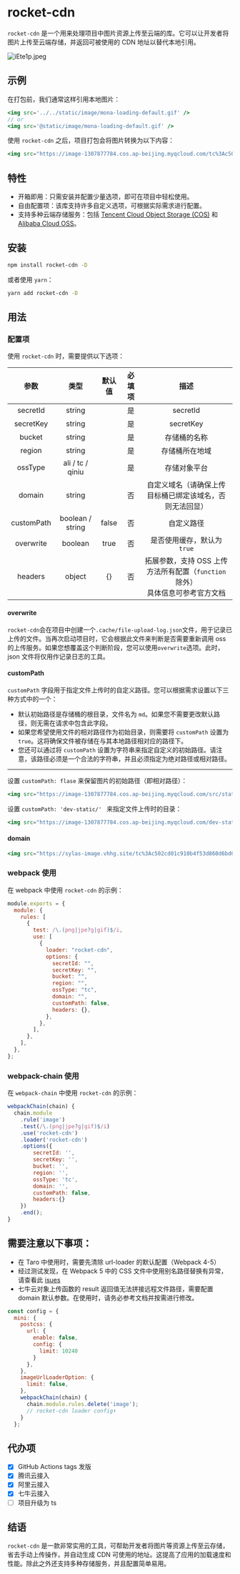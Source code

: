 # rocket-cdn

`rocket-cdn` 是一个用来处理项目中图片资源上传至云端的库。它可以让开发者将图片上传至云端存储，并返回可被使用的 CDN 地址以替代本地引用。

<img src="https://i.328888.xyz/2023/04/16/iEte1p.jpeg" alt="iEte1p.jpeg" style="zoom:;" />

## 示例

在打包前，我们通常这样引用本地图片：

```jsx
<img src='../../static/image/mona-loading-default.gif' />
// or
<img src='@static/image/mona-loading-default.gif' />
```

使用 `rocket-cdn` 之后，项目打包会将图片转换为以下内容：

```jsx
<img src="https://image-1307877784.cos.ap-beijing.myqcloud.com/tc%3Ac502cd01c910b4f53d8603d6bd078ff.gif" />
```

## 特性

- 开箱即用：只需安装并配置少量选项，即可在项目中轻松使用。
- 自由配置项：该库支持许多自定义选项，可根据实际需求进行配置。
- 支持多种云端存储服务：包括 [Tencent Cloud Object Storage (COS)](https://cloud.tencent.com/document/product/436/8629) 和 [Alibaba Cloud OSS](https://help.aliyun.com/document_detail/111256.html?spm=a2c4g.32067.0.0.66ab7dbbR3jFsQ)。

## 安装

```bash
npm install rocket-cdn -D
```

或者使用 `yarn`：

```bash
yarn add rocket-cdn -D
```

## 用法

### 配置项

使用 `rocket-cdn` 时，需要提供以下选项：

|    参数    |       类型       | 默认值 | 必填项 |                                        描述                                        |
| :--------: | :--------------: | :----: | :----: | :--------------------------------------------------------------------------------: |
|  secretId  |      string      |        |   是   |                                      secretId                                      |
| secretKey  |      string      |        |   是   |                                     secretKey                                      |
|   bucket   |      string      |        |   是   |                                    存储桶的名称                                    |
|   region   |      string      |        |   是   |                                   存储桶所在地域                                   |
|  ossType   | ali / tc / qiniu |        |   是   |                                    存储对象平台                                    |
|   domain   |      string      |        |   否   |              自定义域名（请确保上传目标桶已绑定该域名，否则无法回显）              |
| customPath | boolean / string | false  |   否   |                                     自定义路径                                     |
| overwrite  |     boolean      |  true  |   否   |                            是否使用缓存，默认为 `true`                             |
|  headers   |      object      |   {}   |   否   | 拓展参数，支持 OSS 上传方法所有配置（`function` 除外）<br />具体信息可参考官方文档 |

#### overwrite

`rocket-cdn`会在项目中创建一个`.cache/file-upload-log.json`文件，用于记录已上传的文件。当再次启动项目时，它会根据此文件来判断是否需要重新调用 oss 的上传服务。如果您想覆盖这个判断阶段，您可以使用`overwrite`选项。此时，json 文件将仅用作记录日志的工具。

#### customPath

`customPath` 字段用于指定文件上传时的自定义路径。您可以根据需求设置以下三种方式中的一个：

- 默认初始路径是存储桶的根目录，文件名为 `md`。如果您不需要更改默认路径，则无需在请求中包含此字段。
- 如果您希望使用文件的相对路径作为初始目录，则需要将 `customPath` 设置为 `true`。这将确保文件被存储在与其本地路径相对应的路径下。
- 您还可以通过将 `customPath` 设置为字符串来指定自定义的初始路径。请注意，该路径必须是一个合法的字符串，并且必须指定为绝对路径或相对路径。

---

设置 `customPath: flase` 来保留图片的初始路径（即相对路径）：

```jsx
<img src="https://image-1307877784.cos.ap-beijing.myqcloud.com/src/static/image/mona-loading-default.gif" />
```

设置 `customPath: 'dev-static/' ` 来指定文件上传时的目录：

```jsx
<img src="https://image-1307877784.cos.ap-beijing.myqcloud.com/dev-static/mona-loading-default.gif" />
```

#### domain

```jsx
<img src="https://sylas-image.vhhg.site/tc%3Ac502cd01c910b4f53d860d6bd078ff.gif" />
```

### webpack 使用

在 webpack 中使用 `rocket-cdn` 的示例：

```js
module.exports = {
  module: {
    rules: [
      {
        test: /\.(png|jpe?g|gif)$/i,
        use: [
          {
            loader: "rocket-cdn",
            options: {
              secretId: "",
              secretKey: "",
              bucket: "",
              region: "",
              ossType: "tc",
              domain: "",
              customPath: false,
              headers: {},
            },
          },
        ],
      },
    ],
  },
};
```

### webpack-chain 使用

在 `webpack-chain` 中使用 `rocket-cdn` 的示例：

```js
webpackChain(chain) {
  chain.module
    .rule('image')
    .test(/\.(png|jpe?g|gif)$/i)
    .use('rocket-cdn')
    .loader('rocket-cdn')
    .options({
        secretId: '',
        secretKey: '',
        bucket: '',
        region: '',
        ossType: 'tc',
        domain: '',
        customPath: false,
        headers:{}
    })
    .end();
}
```

## 需要注意以下事项：

- 在 Taro 中使用时，需要先清除 url-loader 的默认配置（Webpack 4-5）
- 经过测试发现，在 Webpack 5 中的 CSS 文件中使用别名路径替换有异常，请查看此 [isues](https://github.com/NervJS/taro/issues/13595)
- 七牛云对象上传函数的 result 返回值无法拼接远程文件路径，需要配置 domain 默认参数。在使用时，请务必参考文档并按需进行修改。

```js
const config = {
  mini: {
    postcss: {
      url: {
        enable: false,
        config: {
          limit: 10240
        }
      },
    },
    imageUrlLoaderOption: {
      limit: false,
    },
    webpackChain(chain) {
      chain.module.rules.delete('image');
      // rocket-cdn loader config⬇️
    }
  };
```

## 代办项

- [x] GitHub Actions tags 发版
- [x] 腾讯云接入
- [x] 阿里云接入
- [x] 七牛云接入
- [ ] 项目升级为 ts

## 结语

`rocket-cdn` 是一款非常实用的工具，可帮助开发者将图片等资源上传至云存储，省去手动上传操作，并自动生成 CDN 可使用的地址。这提高了应用的加载速度和性能。除此之外还支持多种存储服务，并且配置简单易用。
